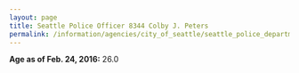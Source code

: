 ```yaml
---
layout: page
title: Seattle Police Officer 8344 Colby J. Peters
permalink: /information/agencies/city_of_seattle/seattle_police_department/copbook/8344/
---
```


**Age as of Feb. 24, 2016:** 26.0
